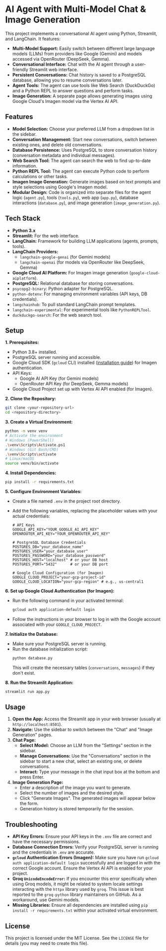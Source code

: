 # AI Agent with Multi-Model Chat & Image Generation

This project implements a conversational AI agent using Python, Streamlit, and LangChain. It features:

- **Multi-Model Support:** Easily switch between different large language models (LLMs) from providers like Google (Gemini) and models accessed via OpenRouter (DeepSeek, Gemma).
- **Conversational Interface:** Chat with the AI agent through a user-friendly Streamlit web interface.
- **Persistent Conversations:** Chat history is saved to a PostgreSQL database, allowing you to resume conversations later.
- **Agent Tools:** The agent can use tools like Web Search (DuckDuckGo) and a Python REPL to answer questions and perform tasks.
- **Image Generation:** A separate page allows generating images using Google Cloud's Imagen model via the Vertex AI API.

## Features

- **Model Selection:** Choose your preferred LLM from a dropdown list in the sidebar.
- **Conversation Management:** Start new conversations, switch between existing ones, and delete old conversations.
- **Database Persistence:** Uses PostgreSQL to store conversation history (conversation metadata and individual messages).
- **Web Search Tool:** The agent can search the web to find up-to-date information.
- **Python REPL Tool:** The agent can execute Python code to perform calculations or other tasks.
- **Imagen Image Generation:** Generate images based on text prompts and style selections using Google's Imagen model.
- **Modular Design:** Code is organized into separate files for the agent logic (`agent.py`), tools (`tools.py`), web app (`app.py`), database interactions (`database.py`), and image generation (`image_generation.py`).

## Tech Stack

- **Python 3.x**
- **Streamlit:** For the web interface.
- **LangChain:** Framework for building LLM applications (agents, prompts, tools).
- **LangChain Providers:**
  - `langchain-google-genai` (for Gemini models)
  - `langchain-openai` (for models via OpenRouter like DeepSeek, Gemma)
- **Google Cloud AI Platform:** For Imagen image generation (`google-cloud-aiplatform`).
- **PostgreSQL:** Relational database for storing conversations.
- `psycopg2-binary`: Python adapter for PostgreSQL.
- `python-dotenv`: For managing environment variables (API keys, DB credentials).
- `langchainhub`: To pull standard LangChain prompt templates.
- `langchain-experimental`: For experimental tools like `PythonREPLTool`.
- `duckduckgo-search`: For the web search tool.

## Setup

**1. Prerequisites:**

- Python 3.8+ installed.
- PostgreSQL server running and accessible.
- Google Cloud SDK (`gcloud` CLI) installed ([installation guide](https://cloud.google.com/sdk/docs/install)) for Imagen authentication.
- API Keys:
  - Google AI API Key (for Gemini models)
  - OpenRouter API Key (for DeepSeek, Gemma models)
- Google Cloud Project set up with Vertex AI API enabled (for Imagen).

**2. Clone the Repository:**

```bash
git clone <your-repository-url>
cd <repository-directory>
```

**3. Create a Virtual Environment:**

```bash
python -m venv venv
# Activate the environment
# Windows (PowerShell)
.\venv\Scripts\Activate.ps1
# Windows (Git Bash/CMD)
.\venv\Scripts\activate
# Linux/macOS
source venv/bin/activate
```

**4. Install Dependencies:**

```bash
pip install -r requirements.txt
```

**5. Configure Environment Variables:**

- Create a file named `.env` in the project root directory.
- Add the following variables, replacing the placeholder values with your actual credentials:

  ```dotenv
  # API Keys
  GOOGLE_API_KEY="YOUR_GOOGLE_AI_API_KEY"
  OPENROUTER_API_KEY="YOUR_OPENROUTER_API_KEY"

  # PostgreSQL Database Credentials
  POSTGRES_DB="your_database_name"
  POSTGRES_USER="your_database_user"
  POSTGRES_PASSWORD="your_database_password"
  POSTGRES_HOST="localhost" # or your DB host
  POSTGRES_PORT="5432"      # or your DB port

  # Google Cloud Configuration (for Imagen)
  GOOGLE_CLOUD_PROJECT="your-gcp-project-id"
  GOOGLE_CLOUD_LOCATION="your-gcp-region" # e.g., us-central1
  ```

**6. Set up Google Cloud Authentication (for Imagen):**

- Run the following command in your activated terminal:
  ```bash
  gcloud auth application-default login
  ```
- Follow the instructions in your browser to log in with the Google account associated with your `GOOGLE_CLOUD_PROJECT`.

**7. Initialize the Database:**

- Make sure your PostgreSQL server is running.
- Run the database initialization script:
  ```bash
  python database.py
  ```
  This will create the necessary tables (`conversations`, `messages`) if they don't exist.

**8. Run the Streamlit Application:**

```bash
streamlit run app.py
```

## Usage

1.  **Open the App:** Access the Streamlit app in your web browser (usually at `http://localhost:8501`).
2.  **Navigate:** Use the sidebar to switch between the "Chat" and "Image Generation" pages.
3.  **Chat Page:**
    - **Select Model:** Choose an LLM from the "Settings" section in the sidebar.
    - **Manage Conversations:** Use the "Conversations" section in the sidebar to start a new chat, select an existing one, or delete conversations.
    - **Interact:** Type your message in the chat input box at the bottom and press Enter.
4.  **Image Generation Page:**
    - Enter a description of the image you want to generate.
    - Select the number of images and the desired style.
    - Click "Generate Images". The generated images will appear below the form.
    - Generation history is stored temporarily for the session.

## Troubleshooting

- **API Key Errors:** Ensure your API keys in the `.env` file are correct and have the necessary permissions.
- **Database Connection Errors:** Verify your PostgreSQL server is running and the credentials in `.env` are accurate.
- **`gcloud` Authentication Errors (Imagen):** Make sure you have run `gcloud auth application-default login` successfully and are logged in with the correct Google account. Ensure the Vertex AI API is enabled for your project.
- **Groq `UnicodeEncodeError`:** If you encounter this error specifically when using Groq models, it might be related to system locale settings interacting with the `httpx` library used by `groq`. This issue is best reported to the `groq-python` library maintainers on GitHub. As a workaround, use Gemini models.
- **Missing Libraries:** Ensure all dependencies are installed using `pip install -r requirements.txt` within your activated virtual environment.

## License

This project is licensed under the MIT License. See the `LICENSE` file for details (you may need to create this file).
